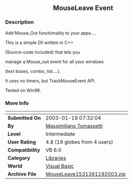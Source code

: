 ﻿<div align="center">

## MouseLeave Event


</div>

### Description

Add Mouse_Out functionality to your apps....

This is a simple Dll written in C++

(Source-code included) that lets you

manage a Mouse_out event for all your windows

(text boxes, combo, list....).

It uses no timers, but TrackMouseEvent API.

Tested on Win98.
 
### More Info
 


<span>             |<span>
---                |---
**Submitted On**   |2003-01-19 07:32:04
**By**             |[Massimiliano Tomassetti](https://github.com/Planet-Source-Code/PSCIndex/blob/master/ByAuthor/massimiliano-tomassetti.md)
**Level**          |Intermediate
**User Rating**    |4.8 (19 globes from 4 users)
**Compatibility**  |VB 6\.0
**Category**       |[Libraries](https://github.com/Planet-Source-Code/PSCIndex/blob/master/ByCategory/libraries__1-49.md)
**World**          |[Visual Basic](https://github.com/Planet-Source-Code/PSCIndex/blob/master/ByWorld/visual-basic.md)
**Archive File**   |[MouseLeave1531391192003\.zip](https://github.com/Planet-Source-Code/massimiliano-tomassetti-mouseleave-event__1-42559/archive/master.zip)








